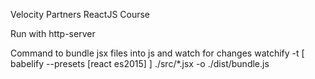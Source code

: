 Velocity Partners ReactJS Course

Run with http-server

Command to bundle jsx files into js and watch for changes
watchify -t [ babelify --presets [react es2015] ] ./src/*.jsx -o ./dist/bundle.js
